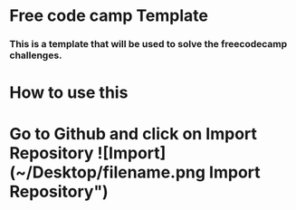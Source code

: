 # Free code camp Template

### This is a template that will be used to solve the freecodecamp challenges.

# How to use this

# Go to Github and click on Import Repository   ![Import](~/Desktop/filename.png Import Repository")
